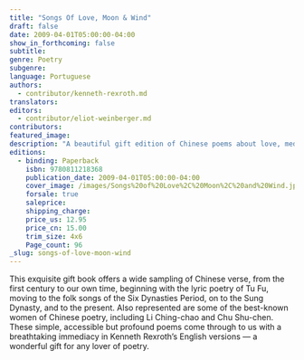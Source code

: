 ```yaml
---
title: "Songs Of Love, Moon & Wind"
draft: false
date: 2009-04-01T05:00:00-04:00
show_in_forthcoming: false
subtitle:
genre: Poetry
subgenre:
language: Portuguese
authors:
  - contributor/kenneth-rexroth.md
translators:
editors:
  - contributor/eliot-weinberger.md
contributors:
featured_image:
description: "A beautiful gift edition of Chinese poems about love, meditation, and reveries in the midst of nature, in Kenneth Rexroth's classic translations. "
editions:
  - binding: Paperback
    isbn: 9780811218368
    publication_date: 2009-04-01T05:00:00-04:00
    cover_image: /images/Songs%20of%20Love%2C%20Moon%2C%20and%20Wind.jpg
    forsale: true
    saleprice:
    shipping_charge:
    price_us: 12.95
    price_cn: 15.00
    trim_size: 4x6
    Page_count: 96
_slug: songs-of-love-moon-wind
---
```


This exquisite gift book offers a wide sampling of Chinese verse, from the first century to our own time, beginning with the lyric poetry of Tu Fu, moving to the folk songs of the Six Dynasties Period, on to the Sung Dynasty, and to the present. Also represented are some of the best-known women of Chinese poetry, including Li Ching-chao and Chu Shu-chen. These simple, accessible but profound poems come through to us with a breathtaking immediacy in Kenneth Rexroth’s English versions — a wonderful gift for any lover of poetry.

